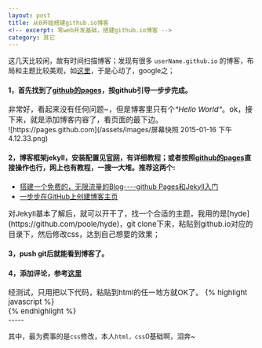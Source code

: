 ```yaml
---
layout: post
title: 从0开始搭建github.io博客
<!-- excerpt: 零web开发基础，搭建github.io博客 -->
category: 其它
---
```


这几天比较闲，故有时间扫描博客；发现有很多 `userName.github.io` 的博客，布局和主题比较美观，如[这里](http://wanglongqi.github.io)，于是心动了，google之；

#### 1，首先找到了[github的pages](https://pages.github.com)，按github引导一步步完成。
<div class="message" style="font-size: 15px">
非常好，看起来没有任何问题~，但是博客里只有个<em>"Hello World"</em>。ok，接下来，就是添加博客内容了，看页面的最下边。
</div>
![https://pages.github.com](/assets/images/屏幕快照 2015-01-16 下午4.12.33.png)

#### 2，博客框架jekyll，安装配置见[官网](http://jekyllcn.com)，有详细教程；或者按照[github的pages](https://help.github.com/articles/using-jekyll-with-pages)直接操作也行，网上也有教程，一搜一大堆。推荐这两个:  
* [搭建一个免费的，无限流量的Blog----github Pages和Jekyll入门](http://www.ruanyifeng.com/blog/2012/08/blogging_with_jekyll.html)  
* [一步步在GitHub上创建博客主页](http://www.pchou.info/web-build/2013/01/03/build-github-blog-page-01.html)  

<div class="message" style="font-size: 15px">
对Jekyll基本了解后，就可以开干了，找一个合适的主题，我用的是[hyde](https://github.com/poole/hyde)，git clone下来，粘贴到github.io对应的目录下，然后修改css，达到自己想要的效果；
</div>  

#### 3，push git后就能看到博客了。

#### 4，添加评论，参考[这里](http://joeyio.com/jekyll/2013/04/13/how-to-use-uyan-in-Jekyll/)
<div class="message" style="font-size: 15px">
经测试，只用把以下代码，粘贴到html的任一地方就OK了。
{% highlight javascript %}
<!-- UY BEGIN -->
<div id="uyan_frame"></div>
<script type="text/javascript" id="UYScript" src="http://v1.uyan.cc/js/iframe.js?UYUserId=YOUR_USER_ID" async=""></script>
<!-- UY END -->
{% endhighlight %}
</div>
-----

其中，最为费事的是`css`修改，本人`html，css`0基础啊，泪奔~